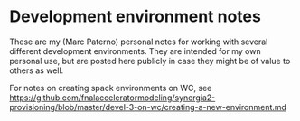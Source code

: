 # Development environment notes


These are my (Marc Paterno) personal notes for working with several
different development environments. They are intended for my own
personal use, but are posted here publicly in case they might be of
value to others as well.

For notes on creating spack environments on WC, see
https://github.com/fnalacceleratormodeling/synergia2-provisioning/blob/master/devel-3-on-wc/creating-a-new-environment.md
